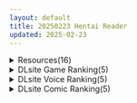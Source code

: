 ```yaml
---
layout: default
title: 20250223 Hentai Reader
updated: 2025-02-23
---
```


<details class='content-parent'>
<summary>
Resources(16)
</summary>
<details class='content-child'>
<summary>
<span class='rss-title'> [自购][RJ01305458][有機野菜畑 ]出雲崎美晴と宗教洗脳の罠 </span> <a class='rss-link' href='https://gmgard.com/gm128660' target='_blank'>&nbsp;</a>
<div class='rss-published'> 🕛 20250222 13:10:47</div>
</summary>
<img src="https://static.gmgard.us/Images/upload/66267220005166315.jpg" /><br /><p>https://www.dlsite.com/maniax/work/=/product_id/RJ01305458.html</p>
</details>
<details class='content-child'>
<summary>
<span class='rss-title'> [P站ID=4359745][JIMA] fanbox 至25.2合集 [4G] </span> <a class='rss-link' href='https://gmgard.com/gm128665' target='_blank'>&nbsp;</a>
<div class='rss-published'> 🕛 20250222 08:26:47</div>
</summary>
<img src="https://static.gmgard.us/Images/upload/20489221626475191.jpg" /><br /><p>这才是真正的艺术，妈耶太色了。能忍住不冲的是这个（话说这个人应该都是有码的，是哪位大师修的吗）</p>
</details>
<details class='content-child'>
<summary>
<span class='rss-title'> [CRAFTWORK] Geminism ～げみにずむ～  (中/英) </span> <a class='rss-link' href='https://www.hacg.icu/wp/100405.html' target='_blank'>&nbsp;</a>
<div class='rss-published'> 🕛 20250222 08:12:32</div>
</summary>
父母造孽，祸延子孙，出生便是这般模样。 彼此对峙的是，水火不容的相似形。 丑正二 &#8230; <a href="https://www.hacg.icu/wp/100405.html">继续阅读 <span class="meta-nav">&#8594;</span></a>
</details>
<details class='content-child'>
<summary>
<span class='rss-title'> 【R3589】[安卓][电脑][M男紳士のにじかい] エッチな学校の怪談1+2 ～ボクのおねショタ妖怪大戦争～+～ボクと怖～いお姉さんたち～ / 色情的学校怪谈1+2 ～我的御姐正太妖怪大战～ + ～我与恐怖姐姐们～ AI翻译版 </span> <a class='rss-link' href='https://blog.reimu.net/archives/107873' target='_blank'>&nbsp;</a>
<div class='rss-published'> 🕛 20250222 08:00:59</div>
</summary>
今天发个小正太与大鬼怪探索学校的小游戏，两部游戏整体流程不长，都是四小时左右就能探索完，也都附上了手打的全收集 &#8230; <a class="more-link" href="https://blog.reimu.net/archives/107873">继续阅读<span class="screen-reader-text">【R3589】[安卓][电脑][M男紳士のにじかい] エッチな学校の怪談1+2 ～ボクのおねショタ妖怪大戦争～+～ボクと怖～いお姉さんたち～ / 色情的学校怪谈1+2 ～我的御姐正太妖怪大战～ + ～我与恐怖姐姐们～ AI翻译版</span></a>
</details>
<details class='content-child'>
<summary>
<span class='rss-title'> [自购][官中][250219][LemonTart]穿越黄油开后宫[PC+安卓][1.13G] </span> <a class='rss-link' href='https://gmgard.com/gm128663' target='_blank'>&nbsp;</a>
<div class='rss-published'> 🕛 20250222 07:29:03</div>
</summary>
<img src="https://static.gmgard.us/Images/upload/23877221429176617.jpg" /><br /><p>◆故事</p>
</details>
<details class='content-child'>
<summary>
<span class='rss-title'> [P站ID=5160504][Kuutamo] patreon 至25.2合集 [18G] </span> <a class='rss-link' href='https://gmgard.com/gm128664' target='_blank'>&nbsp;</a>
<div class='rss-published'> 🕛 20250222 06:35:02</div>
</summary>
<img src="https://static.gmgard.us/Images/upload/16212221435021077.jpg" /><br /><p>差点在饭盒上买了，突然想起来patreon应该有无码的果断拿下，没有下载器是真的痛苦啊。1000张图居然有19G，均分辨率在4k的样子，问下有人会搞e站的上传吗可以联系我，有很多我买的画师ex和海盗狗的版本都没有更新，想搞不会弄...</p>
</details>
<details class='content-child'>
<summary>
<span class='rss-title'> (画集・設定資料集) [あざらしそふと (ピロ水)] アマカノ ビジュアルファンブック 甜蜜女友系列 设定集 1-6 </span> <a class='rss-link' href='https://gmgard.com/gm128661' target='_blank'>&nbsp;</a>
<div class='rss-published'> 🕛 20250222 06:21:25</div>
</summary>
<img src="https://static.gmgard.us/Images/upload/31998220432195628.jpg" /><br /><p>前两天看到有人求这个设定集的电子版资源，虽然我自己早就收了实体版，不过电子版貌似还挺冷门的，好奇去找了一圈。花了两天找齐了电子版，现在发出来给大家分享一下。</p>
</details>
<details class='content-child'>
<summary>
<span class='rss-title'> [najar] 偶像大师「真乃」フルバージョンMP4[fanbox] </span> <a class='rss-link' href='https://gmgard.com/gm128658' target='_blank'>&nbsp;</a>
<div class='rss-published'> 🕛 20250222 06:19:40</div>
</summary>
<img src="https://static.gmgard.us/Images/upload/83643212342526635.jpg" /><br /><p>密码： gmgard.com</p>
</details>
<details class='content-child'>
<summary>
<span class='rss-title'> [自购][RJ01188160](同人音声)[ろんりーわん]だらパコ ルームカノジョ ~親友Likeな幼馴染♀と嫉妬させあいキャンパスライフ~[1.58G][浪実みお] </span> <a class='rss-link' href='https://gmgard.com/gm128657' target='_blank'>&nbsp;</a>
<div class='rss-published'> 🕛 20250222 06:19:40</div>
</summary>
<img src="https://static.gmgard.us/Images/upload/14511212240268676.jpg" /><br /><p>系列第三作，之前可能因为封面有文字遮挡一直没注意到，今天整理图片的时候才发现怎么有奇怪的家伙在啊质量倒是不错。</p>
</details>
<details class='content-child'>
<summary>
<span class='rss-title'> [自购][RJ395452](同人音声)[ろんりーわん]だらパコ ガールフレンド ~カノジョ感0の幼馴染♀とマウント取り合いえっち~[1.8G][浪実みお] </span> <a class='rss-link' href='https://gmgard.com/gm128656' target='_blank'>&nbsp;</a>
<div class='rss-published'> 🕛 20250222 06:19:40</div>
</summary>
<img src="https://static.gmgard.us/Images/upload/11938212137440012.jpg" /><br /><p>因为前作(RJ352228)用了很多年，最近找这个社团的作品时发现原来有续作，而且还有两部，于是果断拿下，确实也还不错。</p>
</details>
<details class='content-child'>
<summary>
<span class='rss-title'> [自购][RJ01321149][バイコーンの森][✅3周年記念Xずっと110円]セフレ持ち恋人との歪な関係 </span> <a class='rss-link' href='https://gmgard.com/gm128655' target='_blank'>&nbsp;</a>
<div class='rss-published'> 🕛 20250222 06:19:40</div>
</summary>
<img src="https://static.gmgard.us/Images/upload/16840212050109542.jpg" /><br /><p>DL链接：https://www.dlsite.com/maniax/work/=/product_id/RJ01321149.html</p>
</details>
<details class='content-child'>
<summary>
<span class='rss-title'> [自购][RJ01186941][バイコーンの森][即堕ちXNTR⚡]連鎖堕ち寝取られ報告~ヤリチンコスプレイヤーにハーレム全員寝取られ~[简体中文版] </span> <a class='rss-link' href='https://gmgard.com/gm128654' target='_blank'>&nbsp;</a>
<div class='rss-published'> 🕛 20250222 06:19:40</div>
</summary>
<img src="https://static.gmgard.us/Images/upload/37028212028213847.jpg" /><br /><p>DL链接：https://www.dlsite.com/maniax/work/=/product_id/RJ01185682.html</p>
</details>
<details class='content-child'>
<summary>
<span class='rss-title'> [悬赏金额:1000棒棒糖]求 畸形人偶 图包 </span> <a class='rss-link' href='https://gmgard.com/gm128646' target='_blank'>&nbsp;</a>
<div class='rss-published'> 🕛 20250222 06:11:08</div>
</summary>
<img src="https://static.gmgard.us/Images/upload/56111201249115720.jpg" /><br /><p>感觉这个作者画的还蛮色的，P上不会赞助，哪都找不到图</p>
</details>
<details class='content-child'>
<summary>
<span class='rss-title'> [求视频]蒂法的3D动画或是图片故事集(200棒棒糖) </span> <a class='rss-link' href='https://gmgard.com/gm128627' target='_blank'>&nbsp;</a>
<div class='rss-published'> 🕛 20250222 06:10:30</div>
</summary>
<img src="https://static.gmgard.us/Images/upload/19724150410215750.jpg" /><br /><p>具体名字不知道，大致内容如下：</p>
</details>
<details class='content-child'>
<summary>
<span class='rss-title'> [求老物]求一部蒂法3D老动画(悬赏200) </span> <a class='rss-link' href='https://gmgard.com/gm128626' target='_blank'>&nbsp;</a>
<div class='rss-published'> 🕛 20250222 06:10:28</div>
</summary>
<img src="https://static.gmgard.us/Images/upload/19759150405080352.jpg" /><br /><p>至少10年前的老物了，大致内容就是蒂法被关在地牢里，然后被神罗士兵调教，包括灌肠等操作，后面被神罗士兵轮奸。</p>
</details>
<details class='content-child'>
<summary>
<span class='rss-title'> 【S4716】[无修正][EXGA] 作者同人动画系列3D作品小合集完结版 (10G) </span> <a class='rss-link' href='https://blog.reimu.net/archives/108376' target='_blank'>&nbsp;</a>
<div class='rss-published'> 🕛 20250222 05:00:44</div>
</summary>
如果把3D区写成本一百页的书，那么EXGA能排进前十页。尽管以前做过他的合集后，他就开始慢慢不咋更新了。似乎原 &#8230; <a class="more-link" href="https://blog.reimu.net/archives/108376">继续阅读<span class="screen-reader-text">【S4716】[无修正][EXGA] 作者同人动画系列3D作品小合集完结版 (10G)</span></a>
</details>

</details>
<details class='content-parent'>
<summary>
DLsite Game Ranking(5)
</summary>
<details class='content-child'>
<summary>
<span class='rss-title'> AVカントクLIFE! ~色んなわたしを撮ってください~ [TeamKRAMA] </span> <a class='rss-link' href='https://www.dlsite.com/maniax/work/=/product_id/RJ01325945.html' target='_blank'>&nbsp;</a>
<div class='rss-published'> 🕛 20250223 13:15:22</div>
</summary>
<img src ="http://img.dlsite.jp/modpub/images2/work/doujin/RJ01326000/RJ01325945_img_main.jpg"/><br/>あなたの手でAVをプロデュース!AV制作シミュレーションゲーム! 本作は、AV撮影・編集・販売を自由に楽しめるシミュレーションゲームです。 借金返済を目指す主人公が、メインヒロイン・姫宮和(ひめみやのどか)と共に多彩なプレイやシチュエーションを展開! 撮影場所を開拓し、アイテムを活用して最高のAV作品を作り上げよう!
</details>
<details class='content-child'>
<summary>
<span class='rss-title'> 洗脳学園 ~呪人の壺~ [U-ROOM] </span> <a class='rss-link' href='https://www.dlsite.com/maniax/work/=/product_id/RJ01034814.html' target='_blank'>&nbsp;</a>
<div class='rss-published'> 🕛 20250223 13:15:22</div>
</summary>
<img src ="http://img.dlsite.jp/modpub/images2/work/doujin/RJ01035000/RJ01034814_img_main.jpg"/><br/>学園をエロく染めていく軍師として頑張るゲームです。
</details>
<details class='content-child'>
<summary>
<span class='rss-title'> 夢吉原のあやかし妓楼 ～妖怪大楼再建譚～ [とらいあんぐる！] </span> <a class='rss-link' href='https://www.dlsite.com/maniax/work/=/product_id/RJ01208749.html' target='_blank'>&nbsp;</a>
<div class='rss-published'> 🕛 20250223 13:15:22</div>
</summary>
<img src ="http://img.dlsite.jp/modpub/images2/work/doujin/RJ01209000/RJ01208749_img_main.jpg"/><br/>過ごし方はあなた次第、あやかし遊女たちと大楼目指す妖怪妓楼での経営SLG!
</details>
<details class='content-child'>
<summary>
<span class='rss-title'> 聖隷戦姫クロエ～「最強」が権力に沈むまで～ [一歩も下がるな!!!] </span> <a class='rss-link' href='https://www.dlsite.com/maniax/work/=/product_id/RJ01313717.html' target='_blank'>&nbsp;</a>
<div class='rss-published'> 🕛 20250223 13:15:22</div>
</summary>
<img src ="http://img.dlsite.jp/modpub/images2/work/doujin/RJ01314000/RJ01313717_img_main.jpg"/><br/>【戦闘エロ】最強ヒロインVSクズ権力者 敵と内通して味方最強ヒロインを卑劣な罠で沈めろ
</details>
<details class='content-child'>
<summary>
<span class='rss-title'> レヴィアの謀女【悪～い敵国女性に負けちゃうADV】 [メルティホールド] </span> <a class='rss-link' href='https://www.dlsite.com/maniax/work/=/product_id/RJ01337072.html' target='_blank'>&nbsp;</a>
<div class='rss-published'> 🕛 20250223 13:15:22</div>
</summary>
<img src ="http://img.dlsite.jp/modpub/images2/work/doujin/RJ01338000/RJ01337072_img_main.jpg"/><br/>『悪～い敵国女性に負けちゃうADV』勝利国の王である主人公は、支配宣言のために敵国へ出向く。なんとそこで出迎えるのは、美しき王女たち…敵国の悪い女性たちの色仕掛けや策略にハマり、誘惑・籠絡・逆レ○プされてしまう。そして、その毒牙はやがて自国にも侵入していく…【CV:長瀬ゆずは様】【CV:海音ミヅチ様】【CV:かの仔様】【CV:餅梨あむ様】【プレイ時間目安:3時間～】
</details>

</details>
<details class='content-parent'>
<summary>
DLsite Voice Ranking(5)
</summary>
<details class='content-child'>
<summary>
<span class='rss-title'> 【2/23まで早期限定含む▶オナサポ他20点】動画etc…追加決定♪【5時間▶各ヒロインルート2本分】俺にだけ密着♪俺にだけ肉食?!～男女の友情が成立できなかった僕たち～ [猫麦] </span> <a class='rss-link' href='https://www.dlsite.com/maniax/work/=/product_id/RJ01309512.html' target='_blank'>&nbsp;</a>
<div class='rss-published'> 🕛 20250223 13:15:24</div>
</summary>
<img src ="http://img.dlsite.jp/modpub/images2/work/doujin/RJ01310000/RJ01309512_img_main.jpg"/><br/>密着&密着♪甘い青春まるごと2本♪今日はどっちに中出しする??
</details>
<details class='content-child'>
<summary>
<span class='rss-title'> 【限定特典付】放課後添い寝クラブ ～ダブルJKかずはと和歌のふかふかおま○こでぱんぱん添い寝～【安眠添い寝トラック付】 [青春×フェティシズム] </span> <a class='rss-link' href='https://www.dlsite.com/maniax/work/=/product_id/RJ01340837.html' target='_blank'>&nbsp;</a>
<div class='rss-published'> 🕛 20250223 13:15:24</div>
</summary>
<img src ="http://img.dlsite.jp/modpub/images2/work/doujin/RJ01341000/RJ01340837_img_main.jpg"/><br/>超密着添い寝えっち♪どすけべおっぱいのかずはと和歌がよりえちえち度マシマシでお送り! 日々の生活で疲れ切った貴方を癒して、すっきりさせるためにJKコンビが再びやってきました♪ かずはと和歌がぎゅ～～っとおっぱいとおまんこを押しつけ、貴方を気持ちよく射精させて、そのまま優しく寝かしつけてくれること間違いなし♪
</details>
<details class='content-child'>
<summary>
<span class='rss-title'> 【アルカナディアASMR】ソフィエラ編～誘惑したいソフィエラと癒しのマッサージ～cv加隈亜衣【オイルマッサージ/分身両耳囁き/プラモデル制作/添い寝】 [KOTOBUKIYA] </span> <a class='rss-link' href='https://www.dlsite.com/maniax/work/=/product_id/RJ01345512.html' target='_blank'>&nbsp;</a>
<div class='rss-published'> 🕛 20250223 13:15:24</div>
</summary>
<img src ="http://img.dlsite.jp/modpub/images2/work/doujin/RJ01346000/RJ01345512_img_main.jpg"/><br/>ほらぁ、マスターさん。早く起きないと、夢の中でも、現実でも…私に食べられちゃいますよ。
</details>
<details class='content-child'>
<summary>
<span class='rss-title'> ✅豪華4大特典付き✅【全編ぐっぽり極深耳奥舐め】壁穴耳舐め専門「耳犯し亭」へようこそ～耳奥舐めに特化したドスケベ耳舐め嬢×2による極上耳奥舐め性感サービス～ [J〇ほんぽ] </span> <a class='rss-link' href='https://www.dlsite.com/maniax/work/=/product_id/RJ01338029.html' target='_blank'>&nbsp;</a>
<div class='rss-published'> 🕛 20250223 13:15:24</div>
</summary>
<img src ="http://img.dlsite.jp/modpub/images2/work/doujin/RJ01339000/RJ01338029_img_main.jpg"/><br/>・壁穴耳舐めとは…?  壁穴耳舐めとは耳をはめる専用の穴に耳を押し当てて嬢から耳舐めを受けるといったサービスです…♪ 壁穴に耳をはめ込むことで耳に意識が集中し、耳舐めの気持ちよさが倍増するので普通の耳舐めに慣れた方でも気持ちよくなれること間違いなし… ぜひ壁穴耳舐め専門店「耳犯し亭」に足を運んでください…♪
</details>
<details class='content-child'>
<summary>
<span class='rss-title'> 【リリムワークス】アリスASMR～孕ませ催■支配～ [リリムワークス /【兎月りりむ。公式】] </span> <a class='rss-link' href='https://www.dlsite.com/maniax/work/=/product_id/RJ01340943.html' target='_blank'>&nbsp;</a>
<div class='rss-published'> 🕛 20250223 13:15:24</div>
</summary>
<img src ="http://img.dlsite.jp/modpub/images2/work/doujin/RJ01341000/RJ01340943_img_main.jpg"/><br/>【KU100・兎月りりむ。公式ボイス作品】誰もが見惚れる可愛さのアリス。でも本性は小悪魔ちゃんで、あなたにイタズラばかりの生意気ざかり…。このままアリスの才能を腐らせるわけにはいかない…♪催■で教育的指導だ♪「先生にエッチなご奉仕をするのは当たり前」の嘘常識を刷り込もう♪おちんぽ奉仕…絶頂スパンキング…強○イキ我慢クリしこ…♪【催■支配×常識改変×オホ鳴きモリモリ!!】特別教育(わからせ)プログラムスタートです…♪
</details>

</details>
<details class='content-parent'>
<summary>
DLsite Comic Ranking(5)
</summary>
<details class='content-child'>
<summary>
<span class='rss-title'> 某都立○学に、教え子マインドコントロールしてハメ撮りしまくってた頭バグってる教師がいたらしい [セカンドカラー] </span> <a class='rss-link' href='https://www.dlsite.com/maniax/work/=/product_id/RJ01341329.html' target='_blank'>&nbsp;</a>
<div class='rss-published'> 🕛 20250223 13:15:26</div>
</summary>
<img src ="http://img.dlsite.jp/modpub/images2/work/doujin/RJ01342000/RJ01341329_img_main.jpg"/><br/>DLsiteの皆様初めまして、たいぷはてなです(・ω・)4年4ヵ月ぶりの新刊頑張りましたのでぜひ、よろしくお願いします。
</details>
<details class='content-child'>
<summary>
<span class='rss-title'> 【日文版】放学后化学部 [不可不可] </span> <a class='rss-link' href='https://www.dlsite.com/maniax/work/=/product_id/RJ01081364.html' target='_blank'>&nbsp;</a>
<div class='rss-published'> 🕛 20250223 13:15:26</div>
</summary>
<img src ="http://img.dlsite.jp/modpub/images2/work/doujin/RJ01082000/RJ01081364_img_main.jpg"/><br/>J○少女和老师的放学后社团活动
</details>
<details class='content-child'>
<summary>
<span class='rss-title'> 拘束マゾイキ自滅オナニー ～慈浄寺 獏の自縄自爆～ [おさかな太閤] </span> <a class='rss-link' href='https://www.dlsite.com/maniax/work/=/product_id/RJ01345241.html' target='_blank'>&nbsp;</a>
<div class='rss-published'> 🕛 20250223 13:15:26</div>
</summary>
<img src ="http://img.dlsite.jp/modpub/images2/work/doujin/RJ01346000/RJ01345241_img_main.jpg"/><br/>セルフ拘束連続絶頂オナニーに手を出した女の子が痛い目を見るお話です。
</details>
<details class='content-child'>
<summary>
<span class='rss-title'> Re;BAKE~博士!僕と交尾しましょう!～ [KOMOTA] </span> <a class='rss-link' href='https://www.dlsite.com/maniax/work/=/product_id/RJ01338940.html' target='_blank'>&nbsp;</a>
<div class='rss-published'> 🕛 20250223 13:15:26</div>
</summary>
<img src ="http://img.dlsite.jp/modpub/images2/work/doujin/RJ01339000/RJ01338940_img_main.jpg"/><br/>タコ触手ショタ×クール系巨乳博士が交尾する話
</details>
<details class='content-child'>
<summary>
<span class='rss-title'> でかちんぽシリーズ総集編【読み切り漫画36p+単発漫画12作品】 [おりんぜ] </span> <a class='rss-link' href='https://www.dlsite.com/maniax/work/=/product_id/RJ01338408.html' target='_blank'>&nbsp;</a>
<div class='rss-published'> 🕛 20250223 13:15:26</div>
</summary>
<img src ="http://img.dlsite.jp/modpub/images2/work/doujin/RJ01339000/RJ01338408_img_main.jpg"/><br/>おりんぜ史上初の総集編!!でかちんぽオタク君がクラスのギャル達をわからせる人気作品【でかちんぽシリーズ】の全作品を収録しました!
</details>

</details>
